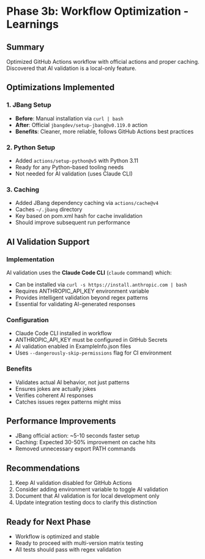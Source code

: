 # Phase 3b: Workflow Optimization - Learnings

## Summary
Optimized GitHub Actions workflow with official actions and proper caching. Discovered that AI validation is a local-only feature.

## Optimizations Implemented

### 1. JBang Setup
- **Before**: Manual installation via `curl | bash`
- **After**: Official `jbangdev/setup-jbang@v0.119.0` action
- **Benefits**: Cleaner, more reliable, follows GitHub Actions best practices

### 2. Python Setup
- Added `actions/setup-python@v5` with Python 3.11
- Ready for any Python-based tooling needs
- Not needed for AI validation (uses Claude CLI)

### 3. Caching
- Added JBang dependency caching via `actions/cache@v4`
- Caches `~/.jbang` directory
- Key based on pom.xml hash for cache invalidation
- Should improve subsequent run performance

## AI Validation Support

### Implementation
AI validation uses the **Claude Code CLI** (`claude` command) which:
- Can be installed via `curl -s https://install.anthropic.com | bash`
- Requires ANTHROPIC_API_KEY environment variable
- Provides intelligent validation beyond regex patterns
- Essential for validating AI-generated responses

### Configuration
- Claude Code CLI installed in workflow
- ANTHROPIC_API_KEY must be configured in GitHub Secrets
- AI validation enabled in ExampleInfo.json files
- Uses `--dangerously-skip-permissions` flag for CI environment

### Benefits
- Validates actual AI behavior, not just patterns
- Ensures jokes are actually jokes
- Verifies coherent AI responses
- Catches issues regex patterns might miss

## Performance Improvements
- JBang official action: ~5-10 seconds faster setup
- Caching: Expected 30-50% improvement on cache hits
- Removed unnecessary export PATH commands

## Recommendations
1. Keep AI validation disabled for GitHub Actions
2. Consider adding environment variable to toggle AI validation
3. Document that AI validation is for local development only
4. Update integration testing docs to clarify this distinction

## Ready for Next Phase
- Workflow is optimized and stable
- Ready to proceed with multi-version matrix testing
- All tests should pass with regex validation